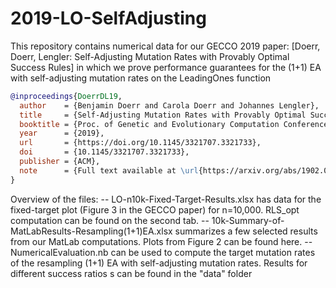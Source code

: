 # 2019-LO-SelfAdjusting
This repository contains numerical data for our GECCO 2019 paper: 
[Doerr, Doerr, Lengler: Self-Adjusting Mutation Rates with Provably Optimal Success Rules]
in which we prove performance guarantees for the (1+1) EA with self-adjusting mutation rates on the LeadingOnes function

```bibtex
@inproceedings{DoerrDL19,
  author    = {Benjamin Doerr and Carola Doerr and Johannes Lengler}, 
  title     = {Self-Adjusting Mutation Rates with Provably Optimal Success Rules},
  booktitle = {Proc. of Genetic and Evolutionary Computation Conference (GECCO'19)},
  year      = {2019},
  url       = {https://doi.org/10.1145/3321707.3321733},
  doi       = {10.1145/3321707.3321733},
  publisher = {ACM}, 
  note      = {Full text available at \url{https://arxiv.org/abs/1902.02588}}
}
```

Overview of the files: 
-- LO-n10k-Fixed-Target-Results.xlsx has data for the fixed-target plot (Figure 3 in the GECCO paper) for n=10,000. RLS_opt computation can be found on the second tab.
-- 10k-Summary-of-MatLabResults-Resampling(1+1)EA.xlsx summarizes a few selected results from our MatLab computations. Plots from Figure 2 can be found here.
-- NumericalEvaluation.nb can be used to compute the target mutation rates of the resampling (1+1) EA with self-adjusting mutation rates. Results for different success ratios s can be found in the "data" folder
